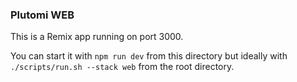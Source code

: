 ### Plutomi WEB

This is a Remix app running on port 3000.

You can start it with `npm run dev` from this directory but ideally with `./scripts/run.sh --stack web` from the root directory.
